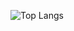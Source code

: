 ![Top Langs](https://github-readme-stats.vercel.app/api/index/?username=Gotha01&hide=javascript,css,scss,html)
